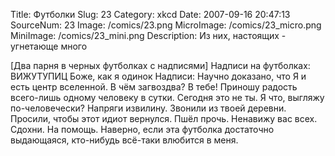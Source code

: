 Title: Футболки 
Slug: 23 
Category: xkcd 
Date: 2007-09-16 20:47:13 
SourceNum: 23 
Image: /comics/23.png 
MicroImage: /comics/23_micro.png 
MiniImage: /comics/23_mini.png 
Description: Из них, настоящих - угнетающе много 

[Два парня в черных футболках с надписями]
Надписи на футболках:
ВИЖУТУПИЦ
Боже, как я одинок
Надписи:
Научно доказано, что Я и есть центр вселенной.
В чём загвоздва? В тебе!
Приношу радость всего-лишь одному человеку в сутки. Сегодня это не ты.
Я что, выгляжу по-человечески?
Напряги извилину.
Звонили из твоей деревни. Просили, чтобы этот идиот вернулся.
Пшёл прочь.
Ненавижу вас всех.
Сдохни.
На помощь.
Наверно, если эта футболка достаточно выдающаяся, кто-нибудь всё-таки влюбится в меня.